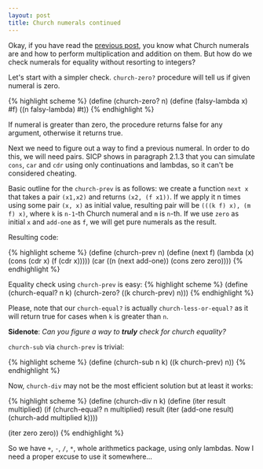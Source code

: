 ```yaml
---
layout: post
title: Church numerals continued
---
```


Okay, if you have read the [previous post], you know what Church numerals are and
how to perform multiplication and addition on them. But how do we check numerals for
equality without resorting to integers?

Let's start with a simpler check. `church-zero?` procedure will tell us if given
numeral is zero.

{% highlight scheme %}
(define (church-zero? n)
  (define (falsy-lambda x) #f)
  ((n falsy-lambda) #t))
{% endhighlight %}

If numeral is greater than zero, the procedure returns false for any argument,
otherwise it returns true.

Next we need to figure out a way to find a previous numeral. In order to do this,
we will need pairs. SICP shows in paragraph 2.1.3 that you can simulate `cons`, `car`
and `cdr` using only continuations and lambdas, so it can't be considered cheating.

Basic outline for the `church-prev` is as follows: we create a function `next x`
that takes a pair `(x1,x2)` and returns `(x2, (f x1))`. If we apply it n times using
some pair `(x, x)` as initial value, resulting pair will be `(((k f) x), (m f) x)`, where `k` is `n-1`-th Church numeral and `m` is `n`-th. If we use `zero` as initial `x` and `add-one` as `f`, we will get pure numerals as the result.

Resulting code:

{% highlight scheme %}
(define (church-prev n)
  (define (next f) (lambda (x) (cons (cdr x) (f (cdr x)))))
  (car ((n (next add-one)) (cons zero zero))))
{% endhighlight %}

Equality check using `church-prev` is easy:
{% highlight scheme %}
(define (church-equal? n k)
  (church-zero? ((k church-prev) n)))
{% endhighlight %}

Please, note that our `church-equal?` is actually `church-less-or-equal?` as it
will return true for cases when `k` is greater than `n`.

**Sidenote**: *Can you figure a way to __truly__ check for church equality?*

`church-sub` via `church-prev` is trivial:

{% highlight scheme %}
(define (church-sub n k)
  ((k church-prev) n))
{% endhighlight %}

Now, `church-div` may not be the most efficient solution but at least it works:

{% highlight scheme %}
(define (church-div n k)
  (define (iter result multiplied)
    (if (church-equal? n multiplied)
        result
        (iter (add-one result) (church-add multiplied k))))

  (iter zero zero))
{% endhighlight %}

So we have `+`, `-`, `/`, `*`, whole arithmetics package, using only lambdas.
Now I need a proper excuse to use it somewhere...

[previous post]: /2011/11/20/2-church-numbers.html
